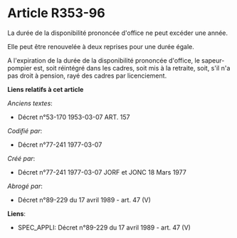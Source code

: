 # Article R353-96

La durée de la disponibilité prononcée d'office ne peut excéder une année.

Elle peut être renouvelée à deux reprises pour une durée égale.

A l'expiration de la durée de la disponibilité prononcée d'office, le sapeur-pompier est, soit réintégré dans les cadres,
soit mis à la retraite, soit, s'il n'a pas droit à pension, rayé des cadres par licenciement.

**Liens relatifs à cet article**

_Anciens textes_:

  - Décret n°53-170 1953-03-07 ART. 157

_Codifié par_:

  - Décret n°77-241 1977-03-07

_Créé par_:

  - Décret n°77-241 1977-03-07 JORF et JONC 18 Mars 1977

_Abrogé par_:

  - Décret n°89-229 du 17 avril 1989 - art. 47 (V)

**Liens**:

  - SPEC_APPLI: Décret n°89-229 du 17 avril 1989 - art. 47 (V)
